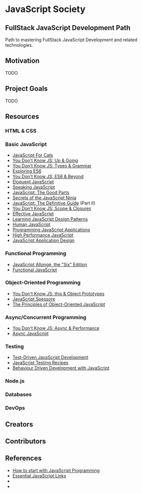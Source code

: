 # JavaScript Society

## FullStack JavaScript Development Path

Path to mastering FullStack JavaScript Development and related technologies.

## Motivation

TODO

## Project Goals

TODO

## Resources

### HTML & CSS

### Basic JavaScript

- [JavaScript For Cats](http://jsforcats.com/)
- [You Don't Know JS: Up & Going](https://github.com/getify/You-Dont-Know-JS/blob/master/up%20&%20going/README.md#you-dont-know-js-up--going)
- [You Don't Know JS: Types & Grammar](https://github.com/getify/You-Dont-Know-JS/blob/master/types%20&%20grammar/README.md#you-dont-know-js-types--grammar)
- [Exploring ES6](http://exploringjs.com/es6/)
- [You Don't Know JS: ES6 & Beyond](https://github.com/getify/You-Dont-Know-JS/blob/master/es6%20&%20beyond/README.md#you-dont-know-js-es6--beyond)
- [Eloquent JavaScript](http://eloquentjavascript.net/)
- [Speaking JavaScript](http://speakingjs.com/es5/)
- [JavaScript: The Good Parts]()
- [Secrets of the JavaScript Ninja]()
- [JavaScript: The Definitive Guide]() (Part II)
- [You Don't Know JS: Scope & Closures](https://github.com/getify/You-Dont-Know-JS/blob/master/scope%20&%20closures/README.md#you-dont-know-js-scope--closures)
- [Effective JavaScript]()
- [Learning JavaScript Design Patterns](http://www.addyosmani.com/resources/essentialjsdesignpatterns/book/)
- [Human JavaScript](http://read.humanjavascript.com/)
- [Programming JavaScript Applications](http://chimera.labs.oreilly.com/books/1234000000262)
- [High Performance JavaScript]()
- [JavaScript Application Design]()

### Functional Programming

- [JavaScript Allongé, the "Six" Edition](https://leanpub.com/javascriptallongesix/read)
- [Functional JavaScript]()

### Object-Oriented Programming

- [You Don't Know JS: this & Object Prototypes](https://github.com/getify/You-Dont-Know-JS/blob/master/this%20&%20object%20prototypes/README.md#you-dont-know-js-this--object-prototypes)
- [JavaScript Spessore](https://leanpub.com/javascript-spessore/read)
- [The Principles of Object-Oriented JavaScript](http://shop.oreilly.com/product/9781593275402.do)

### Async/Concurrent Programming

- [You Don't Know JS: Async & Performance](https://github.com/getify/You-Dont-Know-JS/blob/master/async%20&%20performance/README.md#you-dont-know-js-async--performance)
- [Async JavaScript](https://pragprog.com/book/tbajs/async-javascript)

### Testing

- [Test-Driven JavaScript Development]()
- [JavaScript Testing Recipes]()
- [Behaviour Driven Development with JavaScript]()

### Node.js

### Databases

### DevOps

## Creators

## Contributors

## References

- [How to start with JavaScript Programming](http://jugoncalv.es/blog/javascript/how-to-start-with-javascript/)
- [Essential JavaScript Links](https://github.com/ericelliott/essential-javascript-links)
- []()
- []()

